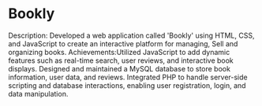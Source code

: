 # Bookly

Description: Developed a web application called 'Bookly' using
HTML, CSS, and JavaScript to create an interactive platform for managing, Sell and organizing books.
Achievements:Utilized JavaScript to add dynamic features such as real-time search, user reviews, and interactive book displays. Designed and maintained a MySQL database to store book information, user data, and reviews. Integrated PHP to handle server-side scripting and database interactions, enabling user registration, login, and data manipulation.
